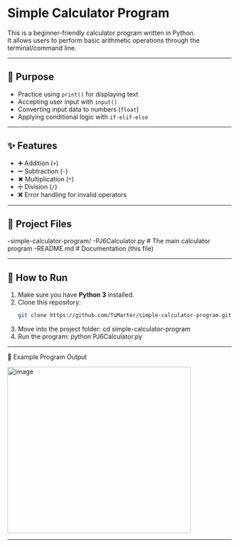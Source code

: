 # Simple Calculator Program

This is a beginner-friendly calculator program written in Python.  
It allows users to perform basic arithmetic operations through the terminal/command line.

---

## 🎯 Purpose
- Practice using `print()` for displaying text  
- Accepting user input with `input()`  
- Converting input data to numbers (`float`)  
- Applying conditional logic with `if-elif-else`  

---

## ✨ Features
- ➕ Addition (`+`)
- ➖ Subtraction (`-`)
- ✖ Multiplication (`*`)
- ➗ Division (`/`)
- ❌ Error handling for invalid operators  

---

## 📂 Project Files

-simple-calculator-program/
-PJ6Calculator.py # The main calculator program
-README.md # Documentation (this file)


---

## 🚀 How to Run
1. Make sure you have **Python 3** installed.  
2. Clone this repository:
   ```bash
   git clone https://github.com/TuMarter/simple-calculator-program.git

3. Move into the project folder:
   cd simple-calculator-program
4. Run the program:
   python PJ6Calculator.py


---

📖 Example Program Output







<img width="412" height="374" alt="image" src="https://github.com/user-attachments/assets/1a3028f2-405f-4a34-bc3b-4fcf9bd479e7" />


---



